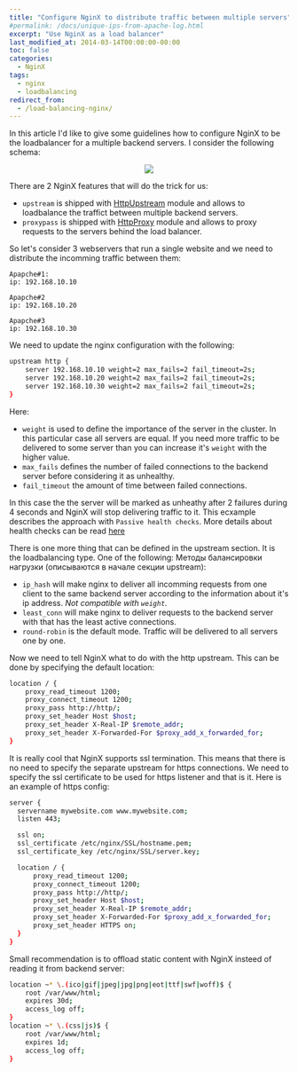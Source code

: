 ```yaml
---
title: "Configure NginX to distribute traffic between multiple servers"
#permalink: /docs/unique-ips-from-apache-log.html
excerpt: "Use NginX as a load balancer"
last_modified_at: 2014-03-14T00:00:00-00:00
toc: false
categories:
  - NginX
tags:
  - nginx
  - loadbalancing
redirect_from:
  - /load-balancing-nginx/
---
```

In this article I'd like to give some guidelines how to configure NginX to be the loadbalancer for a multiple backend servers.
I consider the following schema:
<center><img src="/assets/images/nginx-load-balancer.jpg"></center>

There are 2 NginX features that will do the trick for us:
 * `upstream` is shipped with [HttpUpstream](http://wiki.nginx.org/HttpUpstreamModule) module and allows to loadbalance the traffict between multiple backend servers.
 * `proxypass` is shipped with [HttpProxy](http://wiki.nginx.org/HttpProxyModule) module and allows to proxy requests to the servers behind the load balancer.

So let's consider 3 webservers that run a single website and we need to distribute the incomming traffic between them:
```
Apapche#1:
ip: 192.168.10.10

Apapche#2
ip: 192.168.10.20

Apapche#3
ip: 192.168.10.30
```

We need to update the nginx configuration with the following:
```bash
upstream http {
    server 192.168.10.10 weight=2 max_fails=2 fail_timeout=2s;
    server 192.168.10.20 weight=2 max_fails=2 fail_timeout=2s;
    server 192.168.10.30 weight=2 max_fails=2 fail_timeout=2s;
}
```
Here:
  * `weight` is used to define the importance of the server in the cluster. In this particular case all servers are equal. If you need more traffic to be delivered to some server than you can increase it's `weight` with the higher value.
  * `max_fails` defines the number of failed connections to the backend server before considering it as unhealthy.
  * `fail_timeout` the amount of time between failed connections.

In this case the the server will be marked as unheathy after 2 failures during 4 seconds and NginX will stop delivering traffic to it.
This ecxample describes the approach with `Passive health checks`. More details about health checks can be read [here](https://docs.nginx.com/nginx/admin-guide/load-balancer/http-health-check/)

There is one more thing that can be defined in the upstream section. It is the loadbalancing type. One of the following:
Методы балансировки нагрузки (описываются в начале секции upstream):

  * `ip_hash` will make nginx to deliver all incomming requests from one client to the same backend server according to the information about it's ip address. *Not compatible with `weight`*.
  * `least_conn` will make nginx to deliver requests to the backend server with that has the least active connections.
  * `round-robin` is the default mode. Traffic will be delivered to all servers one by one.

Now we need to tell NginX what to do with the http upstream. This can be done by specifying the default location:
```bash
location / {
    proxy_read_timeout 1200;
    proxy_connect_timeout 1200;
    proxy_pass http://http/;
    proxy_set_header Host $host;
    proxy_set_header X-Real-IP $remote_addr;
    proxy_set_header X-Forwarded-For $proxy_add_x_forwarded_for;
}
```

It is really cool that NginX supports ssl termination. This means that there is no need to specify the separate upstream for https connections. We need to specify the ssl certificate to be used for https listener and that is it. Here is an example of https config:

```bash
server {
  servername mywebsite.com www.mywebsite.com;
  listen 443;

  ssl on;
  ssl_certificate /etc/nginx/SSL/hostname.pem;
  ssl_certificate_key /etc/nginx/SSL/server.key;

  location / {
      proxy_read_timeout 1200;
      proxy_connect_timeout 1200;
      proxy_pass http://http/;
      proxy_set_header Host $host;
      proxy_set_header X-Real-IP $remote_addr;
      proxy_set_header X-Forwarded-For $proxy_add_x_forwarded_for;
      proxy_set_header HTTPS on;
  }
}
```

Small recommendation is to offload static content with NginX insteed of reading it from backend server:
```bash
location ~* \.(ico|gif|jpeg|jpg|png|eot|ttf|swf|woff)$ {
    root /var/www/html;
    expires 30d;
    access_log off;
}
location ~* \.(css|js)$ {
    root /var/www/html;
    expires 1d;
    access_log off;
}
```
